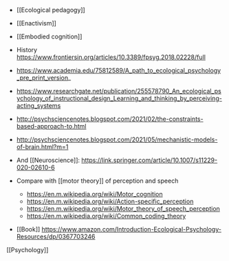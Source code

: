 - [[Ecological pedagogy]]
- [[Enactivism]]
- [[Embodied cognition]]

- History https://www.frontiersin.org/articles/10.3389/fpsyg.2018.02228/full

- https://www.academia.edu/75812589/A_path_to_ecological_psychology_pre_print_version_
- https://www.researchgate.net/publication/255578790_An_ecological_psychology_of_instructional_design_Learning_and_thinking_by_perceiving-acting_systems
- http://psychsciencenotes.blogspot.com/2021/02/the-constraints-based-approach-to.html
- http://psychsciencenotes.blogspot.com/2021/05/mechanistic-models-of-brain.html?m=1

- And [[Neuroscience]]: https://link.springer.com/article/10.1007/s11229-020-02610-6

- Compare with [[motor theory]] of perception and speech
	-  https://en.m.wikipedia.org/wiki/Motor_cognition
	-  https://en.m.wikipedia.org/wiki/Action-specific_perception
	-  https://en.m.wikipedia.org/wiki/Motor_theory_of_speech_perception
	-  https://en.m.wikipedia.org/wiki/Common_coding_theory

- [[Book]] https://www.amazon.com/Introduction-Ecological-Psychology-Resources/dp/0367703246

[[Psychology]]
